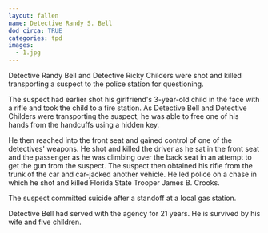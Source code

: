 ```yaml
---
layout: fallen
name: Detective Randy S. Bell
dod_circa: TRUE
categories: tpd
images:
  - 1.jpg
---
```


Detective Randy Bell and Detective Ricky Childers were shot and killed transporting a suspect to the police station for questioning.

The suspect had earlier shot his girlfriend's 3-year-old child in the face with a rifle and took the child to a fire station. As Detective Bell and Detective Childers were transporting the suspect, he was able to free one of his hands from the handcuffs using a hidden key.

He then reached into the front seat and gained control of one of the detectives' weapons. He shot and killed the driver as he sat in the front seat and the passenger as he was climbing over the back seat in an attempt to get the gun from the suspect. The suspect then obtained his rifle from the trunk of the car and car-jacked another vehicle. He led police on a chase in which he shot and killed Florida State Trooper James B. Crooks.

The suspect committed suicide after a standoff at a local gas station.

Detective Bell had served with the agency for 21 years. He is survived by his wife and five children.
